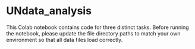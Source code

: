 # UNdata_analysis
This Colab notebook contains code for three distinct tasks. Before running the notebook, please update the file directory paths to match your own environment so that all data files load correctly.
